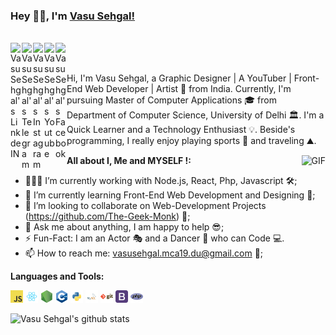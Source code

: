 ### Hey 👋🏽, I'm [Vasu Sehgal!](https://www.youtube.com/channel/UCf0tk1ZU6QX3waEJqxHhHOA?view_as=subscriber) 

<br/>

<a href="https://www.linkedin.com/in/vasu-sehgal-a28085144/">
  <img align="left" alt="Vasu Sehgal's LinkdeIN" width="18px" src="https://cdn.jsdelivr.net/npm/simple-icons@v3/icons/linkedin.svg" />
</a>
<a href="https://t.me/thegeekmonk">
  <img align="left" alt="Vasu Sehgal's Telegram" width="18px" src="https://cdn.jsdelivr.net/npm/simple-icons@v3/icons/telegram.svg" />
</a>
<a href="https://www.instagram.com/the_vasusehgal/">
  <img align="left" alt="Vasu Sehgal's Instagram" width="18px" src="https://cdn.jsdelivr.net/npm/simple-icons@v3/icons/instagram.svg" />
</a>
<a href="https://www.youtube.com/channel/UCf0tk1ZU6QX3waEJqxHhHOA?v">
  <img align="left" alt="Vasu Sehgal's Youtube" width="18px" src="https://cdn.jsdelivr.net/npm/simple-icons@3.2.0/icons/youtube.svg" />
</a>
<a href="https://www.facebook.com/vasu.sehgal.75">
  <img align="left" alt="Vasu Sehgal's Facebook" width="18px" src="https://cdn.jsdelivr.net/npm/simple-icons@3.2.0/icons/facebook.svg" />
</a>
<br/>
<br/>

Hi, I'm Vasu Sehgal, a Graphic Designer | A YouTuber | Front-End Web Developer | Artist 🚀 from India. Currently, I'm pursuing Master of Computer Applications 🎓 from Department of Computer Science, University of Delhi 🏛. I'm a Quick Learner and a Technology Enthusiast 💡. Beside's programming, I really enjoy playing sports 🏈 and traveling ⛰️.

  <img align="right" alt="GIF" src="https://media.giphy.com/media/836HiJc7pgzy8iNXCn/giphy.gif" />
  
**All about I, Me and MYSELF !:**

- 👨🏽‍💻 I’m currently working with Node.js, React, Php, Javascript 🛠;
- 🌱 I’m currently learning Front-End Web Development and Designing 🚀; 
- 👯 I’m looking to collaborate on Web-Development Projects (https://github.com/The-Geek-Monk) 🤝;
- 💬 Ask me about anything, I am happy to help 😎;
- ⚡️ Fun-Fact: I am an Actor 🎭 and a Dancer 💃 who can Code 💻.
- 📫 How to reach me: vasusehgal.mca19.du@gmail.com 📧;

**Languages and Tools:**  

<code><img height="20" src="https://raw.githubusercontent.com/github/explore/80688e429a7d4ef2fca1e82350fe8e3517d3494d/topics/javascript/javascript.png"></code>
<code><img height="20" src="https://raw.githubusercontent.com/github/explore/80688e429a7d4ef2fca1e82350fe8e3517d3494d/topics/react/react.png"></code>
<code><img height="20" src="https://raw.githubusercontent.com/github/explore/80688e429a7d4ef2fca1e82350fe8e3517d3494d/topics/nodejs/nodejs.png"></code>
<code><img height="20" src="https://raw.githubusercontent.com/github/explore/80688e429a7d4ef2fca1e82350fe8e3517d3494d/topics/cpp/cpp.png"></code>
<code><img height="20" src="https://raw.githubusercontent.com/github/explore/80688e429a7d4ef2fca1e82350fe8e3517d3494d/topics/python/python.png"></code>
<code><img height="20" src="https://raw.githubusercontent.com/github/explore/80688e429a7d4ef2fca1e82350fe8e3517d3494d/topics/mysql/mysql.png"></code>
<code><img height="20" src="https://raw.githubusercontent.com/github/explore/80688e429a7d4ef2fca1e82350fe8e3517d3494d/topics/git/git.png"></code>
<code><img height="20" src="https://raw.githubusercontent.com/github/explore/80688e429a7d4ef2fca1e82350fe8e3517d3494d/topics/bootstrap/bootstrap.png"></code>
<code><img height="20" src="https://raw.githubusercontent.com/github/explore/80688e429a7d4ef2fca1e82350fe8e3517d3494d/topics/php/php.png"></code>






![Vasu Sehgal's github stats](https://github-readme-stats.vercel.app/api?username=The-Geek-Monk&show_icons=true&hide_border=true)

